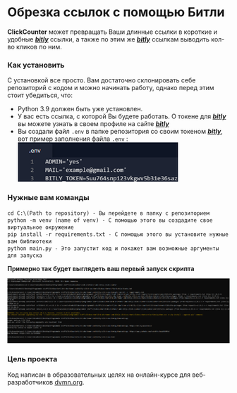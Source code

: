 # Обрезка ссылок с помощью Битли

**ClickCounter** может превращать Ваши длинные ссылки в короткие и удобные [***bitly***](https://bitly.com/) ссылки, а также по этим же [***bitly***](https://bitly.com/) ссылкам выводить кол-во кликов по ним.

### Как установить

С установкой все просто. Вам достаточно склонировать себе репозиторий с кодом и можно начинать работу, однако перед этим стоит убедиться, что:

+ Python 3.9 должен быть уже установлен. 	
+ У вас есть ссылка, с которой Вы будете работать. О токене для [***bitly***](https://bitly.com/) вы можете узнать в своем профиле на сайте [***bitly***](https://bitly.com/)
+ Вы создали файл ```.env``` в папке репозитория со своим токеном [***bitly***](https://bitly.com/), вот пример заполнения файла ```.env``` :
![alt text](https://github.com/WiseBoiii/Link-shortener-and-bitly-click-counter/blob/main/pictures/SampleOfEnvFileConfirmed.png)

### Нужные вам команды
```
cd C:\(Path to repository) - Вы перейдете в папку с репозиторием
python -m venv (name of venv) - С помощью этого вы создадите свое виртуальное окружение
pip install -r requirements.txt - С помощью этого вы установите нужные вам библиотеки
python main.py - Это запустит код и покажет вам возможные аргументы для запуска
```

**Примерно так будет выглядеть ваш первый запуск скрипта**


![alt text](https://github.com/WiseBoiii/Link-shortener-and-bitly-click-counter/blob/main/pictures/Code.png)

### Цель проекта

Код написан в образовательных целях на онлайн-курсе для веб-разработчиков [dvmn.org](https://dvmn.org/).
